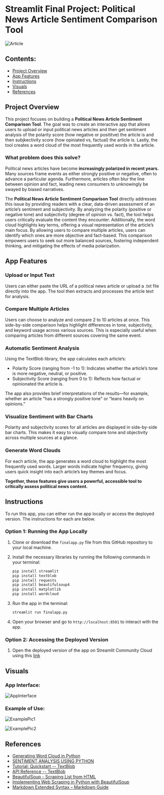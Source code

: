 # Streamlit Final Project: Political News Article Sentiment Comparison Tool

![Article](images/TitlePicture.png)

## Contents: 
- [Project Overview](#project-overview)
- [App Features](#app-features)
- [Instructions](#instructions)
- [Visuals](#visuals)
- [References](#references)

## Project Overview 
This project focuses on building a **Political News Article Sentiment Comparison Tool**. The goal was to create an interactive app that allows users to upload or input political news articles and then get sentiment analysis of the polarity score (how negative or posititve) the article is and then subjkectivity score (how opiniated vs, factual) the article is. Lastly, the tool creates a word cloud of the most frequently used words in the article. 

### What problem does this solve? 
Political news articles have become **increasingly polarized in recent years.** Many sources frame events as either strongly positive or negative, often to advance a particular agenda. Furthermore, articles often blur the line between opinion and fact, leading news consumers to unknowingly be swayed by biased narratives. 

The **Political News Article Sentiment Comparison Tool** directly addresses this issue by providing readers with a clear, data-driven assessment of an article’s sentiment and subjectivity. By analyzing the polarity (positive or negative tone) and subjectivity (degree of opinion vs. fact), the tool helps users critically evaluate the content they encounter. Additionally, the word cloud highlights key terms, offering a visual representation of the article’s main focus. By allowing users to compare multiple articles,  users can identify which ones are more objective and fact-based. This comparison empowers users to seek out more balanced sources, fostering independent thinking, and mitigating the effects of media polarization.

## App Features

### Upload or Input Text

Users can either paste the URL of a political news article or upload a .txt file directly into the app. The tool then extracts and processes the article text for analysis.

### Compare Multiple Articles

Users can choose to analyze and compare 2 to 10 articles at once. This side-by-side comparison helps highlight differences in tone, subjectivity, and keyword usage across various sources. This is especially useful when comparing articles from different sources covering the same event. 

### Automatic Sentiment Analysis

Using the TextBlob library, the app calculates each article’s:

- Polarity Score (ranging from -1 to 1): Indicates whether the article’s tone is more negative, neutral, or positive.
- Subjectivity Score (ranging from 0 to 1): Reflects how factual or opinionated the article is.

The app also provides brief interpretations of the results—for example, whether an article "has a strongly positive tone" or “leans heavily on opinions."

### Visualize Sentiment with Bar Charts

Polarity and subjectivity scores for all articles are displayed in side-by-side bar charts. This makes it easy to visually compare tone and objectivity across multiple sources at a glance.

### Generate Word Clouds

For each article, the app generates a word cloud to highlight the most frequently used words. Larger words indicate higher frequency, giving users quick insight into each article’s key themes and focus.

**Together, these features give users a powerful, accessible tool to critically assess political news content.**

## Instructions 
To run this app, you can either run the app locally or access the deployed version. The instructions for each are below.  

### Option 1: Running the App Locally 

1. Clone or download the `finalapp.py` file from this GitHub repository to your local machine.

2. Install the necessary libraries by running the following commands in your terminal:

    ```bash
    pip install streamlit
    pip install textblob
    pip install requests
    pip install beautifulsoup4
    pip install matplotlib
    pip install wordcloud
    ```

3. Run the app in the terminal:
    ```bash
    streamlit run finalapp.py
    ```

4. Open your browser and go to `http://localhost:8501` to interact with the app.

### Option 2: Accessing the Deployed Version

1. Open the deployed version of the app on Streamlit Community Cloud using this [link](https://yamanaka-python-portfolio-rkb34gwgotslwkrqsrufdu.streamlit.app) 

## Visuals 

### App Interface:
![AppInterface](images/AppInterface.png)

### Example of Use:  
![ExamplePic1](images/ExamplePic1.png)

![ExamplePic2](images/ExamplePic2.png)

## References
- [Generating Word Cloud in Python](https://www.geeksforgeeks.org/generating-word-cloud-python/)
- [SENTIMENT ANALYSIS USING PYTHON](https://www.newscatcherapi.com/blog/sentiment-analysis-using-python)
- [Tutorial: Quickstart -- TextBlob](https://textblob.readthedocs.io/en/dev/quickstart.html#quickstart)
- [API Reference -- TextBlob](https://textblob.readthedocs.io/en/dev/api_reference.html#textblob.blob.TextBlob.sentiment)
- [BeautifulSoup - Scraping List from HTML](https://www.geeksforgeeks.org/beautifulsoup-scraping-link-from-html/)
- [Implementing Web Scraping in Python with BeautifulSoup](https://www.geeksforgeeks.org/implementing-web-scraping-python-beautiful-soup/)
- [Markdown Extended Syntax – Markdown Guide](https://www.markdownguide.org/extended-syntax/)
